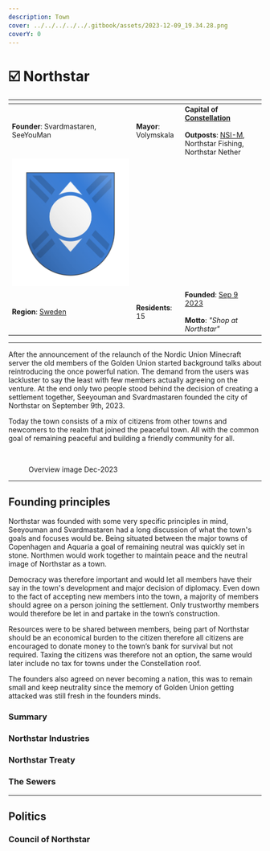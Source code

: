```yaml
---
description: Town
cover: ../../../../../.gitbook/assets/2023-12-09_19.34.28.png
coverY: 0
---
```


# ☑️ Northstar

<table data-view="cards"><thead><tr><th></th><th></th><th></th><th data-hidden data-card-cover data-type="files"></th></tr></thead><tbody><tr><td><strong>Founder</strong>: Svardmastaren, SeeYouMan</td><td><strong>Mayor</strong>: Volymskala<br></td><td><strong>Capital of</strong> <a href="../../../nations/present-nations/constellation.md"><strong>Constellation</strong></a><br><br><strong>Outposts</strong>: <a href="northstar-industries/northstar-industries-mining-division.md">NSI-M</a>, Northstar Fishing, Northstar Nether</td><td></td></tr><tr><td><img src="../../../../../.gitbook/assets/Northstar.png" alt="" data-size="original"></td><td></td><td></td><td></td></tr><tr><td><strong>Region</strong>: <a href="../../../maps/regions/sweden.md">Sweden</a></td><td><strong>Residents</strong>: 15</td><td><strong>Founded</strong>: <a href="../../../../../additional-guides-and-commands/others/server-dates/september-23.md#sep-9">Sep 9 2023</a><br><br><strong>Motto</strong>: <em>"Shop at Northstar"</em></td><td></td></tr></tbody></table>

***

After the announcement of the relaunch of the Nordic Union Minecraft server the old members of the Golden Union started background talks about reintroducing the once powerful nation. The demand from the users was lackluster to say the least with few members actually agreeing on the venture. At the end only two people stood behind the decision of creating a settlement together, Seeyouman and Svardmastaren founded the city of Northstar on September 9th, 2023.

Today the town consists of a mix of citizens from other towns and newcomers to the realm that joined the peaceful town. All with the common goal of remaining peaceful and building a friendly community for all.

<figure><img src="../../../../../.gitbook/assets/Northstar OverviewDec (1).png" alt=""><figcaption><p>Overview image Dec-2023</p></figcaption></figure>

***

## Founding principles

Northstar was founded with some very specific principles in mind, Seeyouman and Svardmastaren had a long discussion of what the town's goals and focuses would be. Being situated between the major towns of Copenhagen and Aquaria a goal of remaining neutral was quickly set in stone. Northmen would work together to maintain peace and the neutral image of Northstar as a town.&#x20;

Democracy was therefore important and would let all members have their say in the town's development and major decision of diplomacy. Even down to the fact of accepting new members into the town, a majority of members should agree on a person joining the settlement. Only trustworthy members would therefore be let in and partake in the town’s construction.&#x20;

Resources were to be shared between members, being part of Northstar should be an economical burden to the citizen therefore all citizens are encouraged to donate money to the town’s bank for survival but not required. Taxing the citizens was therefore not an option, the same would later include no tax for towns under the Constellation roof.&#x20;

The founders also agreed on never becoming a nation, this was to remain small and keep neutrality since the memory of Golden Union getting attacked was still fresh in the founders minds.&#x20;

### Summary

### Northstar Industries

### Northstar Treaty

### The Sewers

***

## Politics

### Council of Northstar
